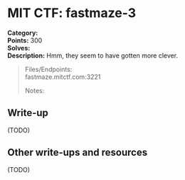 # MIT CTF: fastmaze-3  

**Category:**   
**Points:** 300  
**Solves:**   
**Description:** Hmm, they seem to have gotten more clever.  

> Files/Endpoints:  
> fastmaze.mitctf.com:3221	  
>   
> Notes:  
> 	  


## Write-up

(TODO)

## Other write-ups and resources

(TODO)

